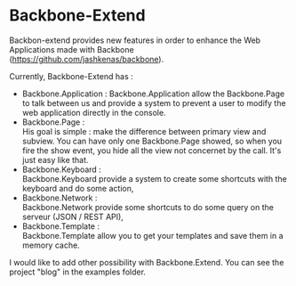 Backbone-Extend
===============

Backbon-extend provides new features in order to enhance the Web Applications made with Backbone (https://github.com/jashkenas/backbone).

Currently, Backbone-Extend has :
- Backbone.Application :
Backbone.Application allow the Backbone.Page to talk between us and provide a system to prevent a user to modify the web application directly in the console.
- Backbone.Page :  
His goal is simple : make the difference between primary view and subview. You can have only one Backbone.Page showed, so when you fire the show event, you hide all the view not concernet by the call. It's just easy like that.
- Backbone.Keyboard :  
Backbone.Keyboard provide a system to create some shortcuts with the keyboard and do some action,
- Backbone.Network :  
Backbone.Network provide some shortcuts to do some query on the serveur (JSON / REST API),
- Backbone.Template :  
Backbone.Template allow you to get your templates and save them in a memory cache.

I would like to add other possibility with Backbone.Extend. You can see the project "blog" in the examples folder.
